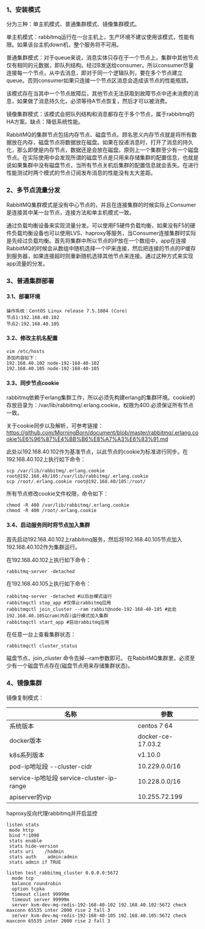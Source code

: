 ### 1、安装模式
  分为三种：单主机模式、普通集群模式、镜像集群模式。
  
  单主机模式：rabbitmq运行在一台主机上，生产环境不建议使用该模式，性能有限。如果该台主机down机，整个服务将不可用。
  
  普通集群模式：对于queue来说，消息实体只存在于一个节点上，集群中其他节点仅有相同的元数据，即队列结构。经过B发送给consumer。所以consumer尽量连接每一个节点，从中去消息，即对于同一个逻辑队列，要在多个节点建立queue。否则consumer如果只连接一个节点区消息会造成该节点的性能瓶颈。
  
  该模式存在当其中一个节点故障后，其他节点无法获取到故障节点中还未消费的消息，如果做了消息持久化，必须等待A节点恢复，然后才可以被消费。
  
  镜像集群模式：该模式会把队列结构和消息都存在于多个节点，属于rabbitmq的HA方案。缺点：降低系统性能。
  
  RabbitMQ的集群节点包括内存节点、磁盘节点。顾名思义内存节点就是将所有数据放在内存，磁盘节点将数据放在磁盘。如果在投递消息时，打开了消息的持久化，那么即使是内存节点，数据还是会放在磁盘。原则上一个集群至少有一个磁盘节点。在实际使用中会发现所谓的磁盘节点是只用来存储集群的配置信息，也就是说如果集群中没有磁盘节点，当所有节点关机后集群的配置信息就会丢失。在进行性能测试时两个模式的节点订阅发布消息的性能没有太大差距。

### 2、多节点流量分发
  RabbitMQ集群模式是没有中心节点的，并且在连接集群的时候实际上Consumer是连接其中某一台节点，连接方法和单主机模式一致。
 
  通过负载均衡设备来实现流量分发。可以使用F5硬件负载均衡，如果没有F5的硬件负载均衡设备也可以使用LVS、haproxy等服务，当Consumer连接集群时实际是先经过负载均衡。首先将集群中所以节点的IP放在一个数组中，app在连接RabbitMQ的时候会从数组中随机选择一个IP来连接，然后把连接的节点的IP缓存到服务器，如果连接超时则重新随机选择其他节点来连接。通过这种方式来实现app流量的分发。
 
### 3、普通集群部署
#### 3.1、部署环境
```
操作系统：CentOS Linux release 7.5.1804 (Core)
节点1:192.168.40.102
节点2:192.168.40.105
```
#### 3.2、修改主机名配置
```
vim /etc/hosts
添加内容如下：
192.168.40.102 node-192-168-40-102
192.168.40.105 node-192-168-40-105
```
#### 3.3、同步节点cookie
  rabbitmq依赖于erlang集群工作，所以必须先构建erlang的集群环境。cookie的存放目录为：/var/lib/rabbitmq/.erlang.cookie，权限为400.必须保证所有节点一致。
  
  关于cookie同步以及解析，可参考链接：https://github.com/MorningBorn/document/blob/master/rabbitmq/.erlang.cookie%E6%96%87%E4%BB%B6%E8%A7%A3%E6%83%91.md
  
  此处以192.168.40.102作为基准节点，以此节点的cookie为标准进行同步。在192.168.40.102上执行如下命令：
  ```
  scp /var/lib/rabbitmq/.erlang.cookie root@192.168.40/105:/var/lib/rabbitmq/.erlang.cookie 
  scp /root/.erlang.cookie root@192.168.40/105:/root/ 
  ```
  
  所有节点修改cookie文件权限，命令如下：
  ```
  chmod -R 400 /var/lib/rabbitmq/.erlang.cookie
  chmod -R 400 /root/.erlang.cookie
  ```
#### 3.4、启动服务同时将节点加入集群
  首先启动192.168.40.102上rabbitmq服务，然后将192.168.40.105节点加入192.168.40.102作为集群运行。
  
  在192.168.40.102上执行如下命令：
  ```
  rabbitmq-server -detached
  ```
  
  在192.168.40.105上执行如下命令：
  ```
  rabbitmq-server -detached #以后台模式运行
  rabbitmqctl stop_app #仅停止rabbitmq应用
  rabbitmqctl join_cluster --ram rabbit@node-192-168-40-105 #此处192.168.40.105以ram(内存)运行模式加入集群
  rabbitmqctl start_app #启动rabbitmq应用
  ```
  
  在任意一台上查看集群状态：
  ```
  rabbitmqctl cluster_status
  ```
  
  磁盘节点，join_cluster 命令去掉--ram参数即可。 在RabbitMQ集群里，必须至少有一个磁盘节点存在(磁盘节点用来存储集群状态)。
  
  ### 4、镜像集群
  镜像复制模式：
 
  | 名称  |参数   |
  | ------------ | ------------ |
  |系统版本  | centos 7 64  |
  |docker版本 |docker-ce-17.03.2  |
  |k8s系列版本|v1.10.0|
  |pod-ip地址段 --cluster-cidr | 10.229.0.0/16 |
  |service-ip地址段 service-cluster-ip-range | 10.228.0.0/16 |
  |apiserver的vip|10.255.72.199|
  
haproxy反向代理rabbitmq并开启监控
  ```
  listen stats
   mode http
   bind *:1090
   stats enable
   stats hide-version
   stats uri    /hadmin
   stats auth    admin:admin
   stats admin if TRUE

  listen test_rabbitmq_cluster 0.0.0.0:5672
    mode tcp
    balance roundrobin
    option tcpka
    timeout client 99999m
    timeout server 99999m
    server kvm-dev-mq-redis-192-168-40-102 192.168.40.102:5672 check maxconn 65535 inter 2000 rise 2 fall 3
    server kvm-dev-mq-redis-192-168-40-105 192.168.40.105:5672 check maxconn 65535 inter 2000 rise 2 fall 3
  ```
  
